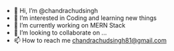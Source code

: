 - 👋 Hi, I’m @chandrachudsingh
- 👀 I’m interested in Coding and learning new things
- 🌱 I’m currently working on MERN Stack
- 💞️ I’m looking to collaborate on ...
- 📫 How to reach me chandrachudsingh81@gmail.com

<!---
chandrachudsingh/chandrachudsingh is a ✨ special ✨ repository because its `README.md` (this file) appears on your GitHub profile.
You can click the Preview link to take a look at your changes.
--->
